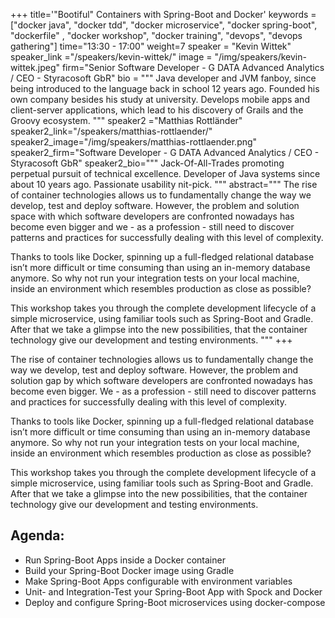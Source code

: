 +++
title='"Bootiful" Containers with Spring-Boot and Docker'
keywords = ["docker java", "docker tdd", "docker microservice", "docker spring-boot", "dockerfile" ,  "docker workshop", "docker training", "devops", "devops gathering"]
time="13:30 - 17:00"
weight=7
speaker = "Kevin Wittek"
speaker_link ="/speakers/kevin-wittek/"
image = "/img/speakers/kevin-wittek.jpeg"
firm="Senior Software Developer - G DATA Advanced Analytics / CEO - Styracosoft GbR"
bio = """
Java developer and JVM fanboy, since being introduced to the language back in school 12 years ago. Founded his own company besides his study at university. Develops mobile apps and client-server applications, which lead to his discovery of Grails and the Groovy ecosystem.
"""
speaker2 ="Matthias Rottländer"
speaker2_link="/speakers/matthias-rottlaender/"
speaker2_image="/img/speakers/matthias-rottlaender.png"
speaker2_firm="Software Developer - G DATA Advanced Analytics / CEO - Styracosoft GbR"
speaker2_bio="""
Jack-Of-All-Trades promoting perpetual pursuit of technical excellence.
Developer of Java systems since about 10 years ago.
Passionate usability nit-pick.
"""
abstract="""
The rise of container technologies allows us to fundamentally change the way we develop, test and deploy software. However, the problem and solution space with which software developers are confronted nowadays has become even bigger and we - as a profession - still need to discover patterns and practices for successfully dealing with this level of complexity.

Thanks to tools like Docker, spinning up a full-fledged relational database isn’t more difficult or time consuming than using an in-memory database anymore. So why not run your integration tests on your local machine, inside an environment which resembles production as close as possible?

This workshop takes you through the complete development lifecycle of a simple microservice, using familiar tools such as Spring-Boot and Gradle. After that we take a glimpse into the new possibilities, that the container technology give our development and testing environments.
"""
+++

The rise of container technologies allows us to fundamentally change the way we develop, test and deploy software. However, the problem and solution gap by which software developers are confronted nowadays has become even bigger. We - as a profession - still need to discover patterns and practices for successfully dealing with this level of complexity.

Thanks to tools like Docker, spinning up a full-fledged relational database isn’t more difficult or time consuming than using an in-memory database anymore. So why not run your integration tests on your local machine, inside an environment which resembles production as close as possible?

This workshop takes you through the complete development lifecycle of a simple microservice, using familiar tools such as Spring-Boot and Gradle. After that we take a glimpse into the new possibilities, that the container technology give our development and testing environments.

## Agenda:
* Run Spring-Boot Apps inside a Docker container
* Build your Spring-Boot Docker image using Gradle
* Make Spring-Boot Apps configurable with environment variables
* Unit- and Integration-Test your Spring-Boot App with Spock and Docker
* Deploy and configure Spring-Boot microservices using docker-compose
